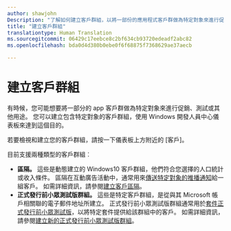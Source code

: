 ```yaml
---
author: shawjohn
Description: "了解如何建立客戶群組，以將一部份的應用程式客戶群做為特定對象來進行促銷、測試或其他用途。"
title: "建立客戶群組"
translationtype: Human Translation
ms.sourcegitcommit: 06429c17eebce8c2bf634cb93720edeadf2abc82
ms.openlocfilehash: bda0d4d380b0ebe0f6f68875f7368629ae37aecb

---
```


# 建立客戶群組

有時候，您可能想要將一部分的 app 客戶群做為特定對象來進行促銷、測試或其他用途。 您可以建立包含特定對象的客戶群組，使用 Windows 開發人員中心儀表板來達到這個目的。

若要檢視和建立您的客戶群組，請按一下儀表板上方附近的 [客戶]。

目前支援兩種類型的客戶群組︰

- **區隔。** 這些是動態建立的 Windows10 客戶群組，他們符合您選擇的人口統計或收入條件。 區隔在互動廣告活動中，通常用來[傳送特定對象的推播通知](send-push-notifications-to-your-apps-customers.md)給一組客戶。 如需詳細資訊，請參閱[建立客戶區隔](create-customer-segments.md)。
- **正式發行前小眾測試版群組。** 這些是特定客戶群組，是從與其 Microsoft 帳戶相關聯的電子郵件地址所建立。 正式發行前小眾測試版群組通常用於[套件正式發行前小眾測試版](package-flights.md)，以將特定套件提供給該群組中的客戶。 如需詳細資訊，請參閱[建立新的正式發行前小眾測試版群組](package-flights.md#create-a-new-flight-group)。



<!--HONumber=Nov16_HO1-->


